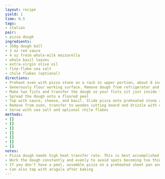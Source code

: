 ```yaml
---
layout: recipe
yield: 1
time: 0.5
tags:
- italian
pair:
- pizza dough
ingredients:
- 350g dough ball
- 3 oz red sauce
- 4 oz fresh whole-milk mozzarella
- whole basil leaves
- extra-virgin olive oil
- fine-flake sea salt
- chile flakes (optional)
directions:
- Preheat oven with pizza stone on a rack in upper portion, about 8 inches below broiler. Temperature should be as high as your oven goes, 500-600F. Let stone preheat for 30 minutes
- Generously flour working surface. Remove dough from refrigerator and place on floured surface. Punch down middle of dough leaving about one inch of the outer rim undeflated, flip dough over and repeat. With both hands grab the rim and lift so dough hangs vertically, let gravity stretch the dough by running the rim between your hands to rotate the dough several times
- Make two fists and transfer the dough so your fists sit just inside the rim with the dough still vertically hanging. Gently stretch and turn the dough repeatedly until the dough is thin such that it is slightly translucent
- Spread the dough onto a floured peel
- Top with sauce, cheese, and basil. Slide pizza onto preheated stone and bake until cheese is melted and crust is golden
- Remove from oven, transfer to wooden cutting board and drizzle with extra-virgin olive oil
- Serve with sea salt and optional chile flakes
methods:
- []
- []
- []
- []
- []
- []
- []
notes:
- Pizza dough needs high heat transfer rate. This is best accomplished by baking on a preheated thermal mass such as baking stones, ceramic tiles, or cast-iron. A preheated sheet pan is better than nothing
- Work the dough constantly and evenly to avoid spots becoming too thin and tearing. If the dough does tear, just patch it
- If you don't have a peel, assemble pizza on a preheated sheet pan and assemble the pizza as quickly as you can
- Can also top with arugula after baking
---
```

